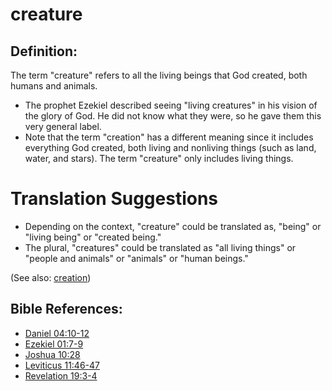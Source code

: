 # creature #

## Definition: ##

The term "creature" refers to all the living beings that God created, both humans and animals.

* The prophet Ezekiel described seeing "living creatures" in his vision of the glory of God. He did not know what they were, so he gave them this very general label.
* Note that the term "creation" has a different meaning since it includes everything God created, both living and nonliving things (such as land, water, and stars). The term "creature" only includes living things.

# Translation Suggestions #

* Depending on the context, "creature" could be translated as, "being" or "living being" or "created being."
* The plural, "creatures" could be translated as "all living things" or "people and animals" or "animals" or "human beings."

(See also: [creation](../other/creation.md))

## Bible References: ##

* [Daniel 04:10-12](https://door43.org/en/bible/notes/dan/04/10)
* [Ezekiel 01:7-9](https://door43.org/en/bible/notes/ezk/01/07)
* [Joshua 10:28](https://door43.org/en/bible/notes/jos/10/28)
* [Leviticus 11:46-47](https://door43.org/en/bible/notes/lev/11/46)
* [Revelation 19:3-4](https://door43.org/en/bible/notes/rev/19/03)


